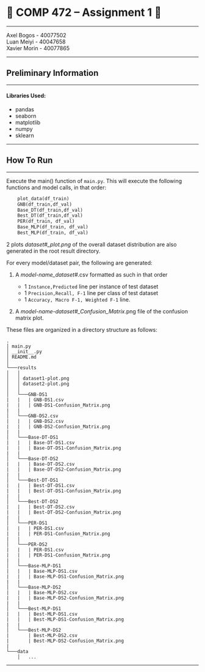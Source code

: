 # :beers: COMP 472 – Assignment 1 :tiger:

---

Axel Bogos - 40077502 <br>
Luan Meiyi - 40047658 <br>
Xavier Morin - 40077865

---

## Preliminary Information

---
#### Libraries Used:
* pandas
* seaborn
* matplotlib
* numpy
* sklearn 
---

## How To Run 

---

Execute the main() function of ```main.py```. This will execute the following functions and model calls, in that order: 
```python
    plot_data(df_train)
    GNB(df_train,df_val)
    Base_DT(df_train,df_val)
    Best_DT(df_train,df_val)
    PER(df_train, df_val)
    Base_MLP(df_train, df_val)
    Best_MLP(df_train, df_val)
```
2 plots *dataset#_plot.png* of the overall dataset distribution are also generated in the root result directory.

For every model/dataset pair, the following are generated: 
1.  A *model-name_dataset#*.csv formatted as such in that order
    * 1 ```Instance,Predicted``` line per instance of test dataset
    * 1 ```Precision,Recall, F-1``` line per class of test dataset
    * 1 ```Accuracy, Macro F-1, Weighted F-1``` line.
    
2. A *model-name-dataset#_Confusion_Matrix*.png file of the confusion matrix plot. 

These files are organized in a directory structure as follows: 
```
.
│ main.py
│ __init__.py    
│ README.md
│
└───results
│   │
│   │ dataset1-plot.png
│   │ dataset2-plot.png
│   │
│   └───GNB-DS1
|   |   | GNB-DS1.csv
|   |   | GNB-DS1-Confusion_Matrix.png
|   |
│   └───GNB-DS2.csv
|   |   | GNB-DS2.csv
|   |   | GNB-DS2-Confusion_Matrix.png
|   |   
│   └───Base-DT-DS1
|   |   | Base-DT-DS1.csv
|   |   | Base-DT-DS1-Confusion_Matrix.png
|   |   
│   └───Base-DT-DS2
|   |   | Base-DT-DS2.csv
|   |   | Base-DT-DS2-Confusion_Matrix.png
|   |   
│   └───Best-DT-DS1
|   |   | Best-DT-DS1.csv
|   |   | Best-DT-DS1-Confusion_Matrix.png
|   |   
│   └───Best-DT-DS2
|   |   | Best-DT-DS2.csv
|   |   | Best-DT-DS2-Confusion_Matrix.png
|   |   
│   └───PER-DS1
|   |   | PER-DS1.csv
|   |   | PER-DS1-Confusion_Matrix.png
|   |   
│   └───PER-DS2
|   |   | PER-DS1.csv
|   |   | PER-DS1-Confusion_Matrix.png
|   |   
│   └───Base-MLP-DS1
|   |   | Base-MLP-DS1.csv
|   |   | Base-MLP-DS1-Confusion_Matrix.png
|   |   
│   └───Base-MLP-DS2
|   |   | Base-MLP-DS2.csv
|   |   | Base-MLP-DS2-Confusion_Matrix.png
|   |   
│   └───Best-MLP-DS1
|   |   | Best-MLP-DS1.csv
|   |   | Best-MLP-DS1-Confusion_Matrix.png
|   |   
│   └───Best-MLP-DS2
|       | Best-MLP-DS2.csv
|       | Best-MLP-DS2-Confusion_Matrix.png
|   
└───data
    │   ...
```
---
